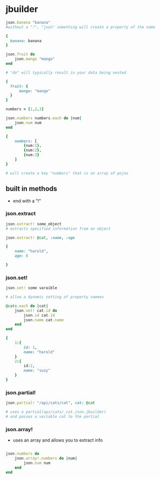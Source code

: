 # jbuilder 

```ruby 
json.banana "banana" 
#without a "!", "json" something will create a property of the name

{
  banana: banana
}
```

```ruby
json.fruit do 
    json.mango "mango"
end

# "do" will typically result in your data being nested

{
  fruit: {
      mango: "mango"
  }    
}

```

```ruby
numbers = [1,2,3]

json.numbers numbers.each do |num|
    json.num num
end

{
    numbers: [
        {num:1},
        {num:2},
        {num:3}
    ]
}

# will create a key "numbers" that is an array of pojos
```

## built in methods
* end with a "!"

### json.extract
```ruby
json.extract! some_object
# extracts specified information from an object 

json.extract! @cat, :name, :age

{
    name: "harold",
    age: 8

}
```

### json.set!

```ruby
json.set! some varaible

# allow a dynamic setting of property namees

@cats.each do |cat|
    json.set! cat.id do 
        json.id cat.id
        json.name cat.name
    end
end

{
    1:{
        id: 1,
        name: "harold"
    }
    2:{
        id:2,
        name: "suzy"
    }
}
```

### json.partial!
```ruby
json.partial! "/api/cats/cat", cat: @cat

# uses a partial(api/cats/_cat.json.jbuilder)
# and passes a variable cat to the partial
```

### json.array!
* uses an array and allows you to extract info 

```ruby

json.numbers do 
    json.array!.numbers do |num|
        json.num num
    end
end

```